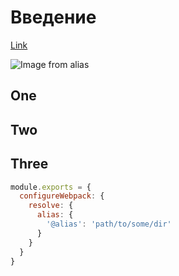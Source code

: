 # Введение

[Link](https://yandex.ru)

![Image from alias](https://res.cloudinary.com/cdn-01ht/image/upload/v1535207284/users/O56irHsSXsaEssaAyW06FYBAnAp1.png)

## One

## Two

## Three

``` js
module.exports = {
  configureWebpack: {
    resolve: {
      alias: {
        '@alias': 'path/to/some/dir'
      }
    }
  }
}
```